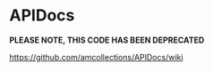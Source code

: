 # APIDocs

**PLEASE NOTE, THIS CODE HAS BEEN DEPRECATED** 

https://github.com/amcollections/APIDocs/wiki
